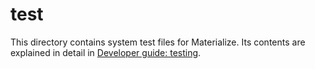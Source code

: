 # test

This directory contains system test files for Materialize. Its contents are
explained in detail in [Developer guide: testing](/doc/develop-testing.md).
